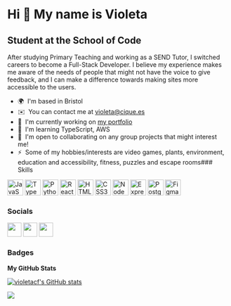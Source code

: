 Hi 👋 My name is Violeta
========================

Student at the School of Code
-----------------------------

After studying Primary Teaching and working as a SEND Tutor, I switched careers to become a Full-Stack Developer. I believe my experience makes me aware of the needs of people that might not have the voice to give feedback, and I can make a difference towards making sites more accessible to the users.

*   🌍  I'm based in Bristol
*   ✉️  You can contact me at [violeta@cique.es](mailto:violeta@cique.es)
*   🚀  I'm currently working on [my portfolio](http://addhere)
*   🧠  I'm learning TypeScript, AWS
*   🤝  I'm open to collaborating on any group projects that might interest me!
*   ⚡  Some of my hobbies/interests are video games, plants, environment, education and accessibility, fitness, puzzles and escape rooms### Skills 
<p align="left">
<a href="https://developer.mozilla.org/en-US/docs/Web/JavaScript" target="_blank" rel="noreferrer"><img src="https://raw.githubusercontent.com/danielcranney/readme-generator/main/public/icons/skills/javascript-colored.svg" width="36" height="36" alt="JavaScript" /></a>
<a href="https://www.typescriptlang.org/" target="_blank" rel="noreferrer"><img src="https://raw.githubusercontent.com/danielcranney/readme-generator/main/public/icons/skills/typescript-colored.svg" width="36" height="36" alt="TypeScript" /></a>
<a href="https://www.python.org/" target="_blank" rel="noreferrer"><img src="https://raw.githubusercontent.com/danielcranney/readme-generator/main/public/icons/skills/python-colored.svg" width="36" height="36" alt="Python" /></a>
<a href="https://reactjs.org/" target="_blank" rel="noreferrer"><img src="https://raw.githubusercontent.com/danielcranney/readme-generator/main/public/icons/skills/react-colored.svg" width="36" height="36" alt="React" /></a>
<a href="https://developer.mozilla.org/en-US/docs/Glossary/HTML5" target="_blank" rel="noreferrer"><img src="https://raw.githubusercontent.com/danielcranney/readme-generator/main/public/icons/skills/html5-colored.svg" width="36" height="36" alt="HTML5" /></a>
<a href="https://www.w3.org/TR/CSS/#css" target="_blank" rel="noreferrer"><img src="https://raw.githubusercontent.com/danielcranney/readme-generator/main/public/icons/skills/css3-colored.svg" width="36" height="36" alt="CSS3" /></a>
<a href="https://nodejs.org/en/" target="_blank" rel="noreferrer"><img src="https://raw.githubusercontent.com/danielcranney/readme-generator/main/public/icons/skills/nodejs-colored.svg" width="36" height="36" alt="NodeJS" /></a>
<a href="https://expressjs.com/" target="_blank" rel="noreferrer"><img src="https://raw.githubusercontent.com/danielcranney/readme-generator/main/public/icons/skills/express-colored.svg" width="36" height="36" alt="Express" /></a>
<a href="https://www.postgresql.org/" target="_blank" rel="noreferrer"><img src="https://raw.githubusercontent.com/danielcranney/readme-generator/main/public/icons/skills/postgresql-colored.svg" width="36" height="36" alt="PostgreSQL" /></a>
<a href="https://www.figma.com/" target="_blank" rel="noreferrer"><img src="https://raw.githubusercontent.com/danielcranney/readme-generator/main/public/icons/skills/figma-colored.svg" width="36" height="36" alt="Figma" /></a>
</p>


### Socials

<p align="left"> <a href="https://www.github.com/violetacf" target="_blank" rel="noreferrer"><img src="https://raw.githubusercontent.com/danielcranney/readme-generator/main/public/icons/socials/github.svg" width="32" height="32" /></a> <a href="https://www.linkedin.com/in/violeta-cf" target="_blank" rel="noreferrer"><img src="https://raw.githubusercontent.com/danielcranney/readme-generator/main/public/icons/socials/linkedin.svg" width="32" height="32" /></a> <a href="https://www.twitter.com/viocodingleta" target="_blank" rel="noreferrer"><img src="https://raw.githubusercontent.com/danielcranney/readme-generator/main/public/icons/socials/twitter.svg" width="32" height="32" /></a></p>


### Badges

<b>My GitHub Stats</b>

<a href="http://www.github.com/violetacf"><img src="https://github-readme-stats.vercel.app/api?username=violetacf&show_icons=true&hide=&count_private=true&title_color=0891b2&text_color=a855f7&icon_color=14b8a6&bg_color=181824&hide_border=true&show_icons=true" alt="violetacf's GitHub stats" /></a>

<a href="http://www.github.com/violetacf"><img src="https://github-readme-streak-stats.herokuapp.com/?user=violetacf&stroke=a855f7&background=181824&ring=0891b2&fire=0891b2&currStreakNum=a855f7&currStreakLabel=0891b2&sideNums=a855f7&sideLabels=a855f7&dates=a855f7&hide_border=true" /></a>

